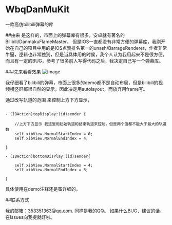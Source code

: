 # WbqDanMuKit
一款高仿bilibili弹幕的库

##由来
是这样的，市面上的弹幕库有很多，安卓就有著名的Bilibili/DanmakuFlameMaster。
但是IOS一直都没有非常方便的弹幕库，我刚开始在自己的项目中用的是IOS点赞排名第一的unash/BarrageRenderer，作者非常牛逼，逻辑也非常独到，但是当具体用的时候，我个人认为我用起来不是很方便，而且有一定的BUG，参考了很多前人写得代码之后，我决定自己写一个弹幕库。

###先来看看效果
![image](https://github.com/Wbqqqq/WbqDanMuKit/blob/master/Effect.gif)

我仔细看了bilibili的弹幕，市面上很多的demo都不是自动布局，但是bilibili的视频横竖屏都很自然的显示，因此决定用autolayout，而放弃用frame写。

通过改写轨道的范围 来控制上方下方显示，

<pre><code>
- (IBAction)topDisplay:(id)sender {
    
    //上方下方显示 我这里用起始轨道和结束轨道来控制，但是两个值都不能大于最大的轨道数
    self.xibView.NormalStartIndex = 0;
    self.xibView.NormalEndIndex = 4;
 
}

- (IBAction)bottomDisPlay:(id)sender{
    
    self.xibView.NormalStartIndex = 4;
    self.xibView.NormalEndIndex = 8;
    
}
</code></pre>


具体使用在demo注释还是蛮详细的。

##联系方式

我的邮箱：353351363@qq.com. 同样是我的QQ。 如果什么BUG、建议的话，在Issues向我提就好啦。 







